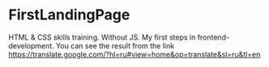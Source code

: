 # FirstLandingPage
HTML &amp; CSS skills training. Without JS. My first steps in frontend-development.
You can see the result from the link https://translate.google.com/?hl=ru#view=home&op=translate&sl=ru&tl=en
